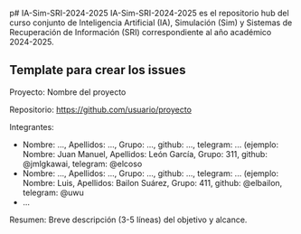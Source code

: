 p# IA-Sim-SRI-2024-2025
IA-Sim-SRI-2024-2025 es el repositorio hub del curso conjunto de Inteligencia Artificial (IA), Simulación (Sim) y Sistemas de Recuperación de Información (SRI) correspondiente al año académico 2024-2025.

## Template para crear los issues

Proyecto: Nombre del proyecto

Repositorio: https://github.com/usuario/proyecto

Integrantes:
- Nombre: ..., Apellidos: ..., Grupo: ..., github: ..., telegram: ... (ejemplo: Nombre: Juan Manuel, Apellidos: León García, Grupo: 311, github: @jmlgkawai, telegram: @elcoso
- Nombre: ..., Apellidos: ..., Grupo: ..., github: ..., telegram: ... (ejemplo: Nombre: Luis, Apellidos: Bailon Suárez, Grupo: 411, github: @elbailon, telegram: @uwu
- ...

Resumen:
Breve descripción (3-5 líneas) del objetivo y alcance.
